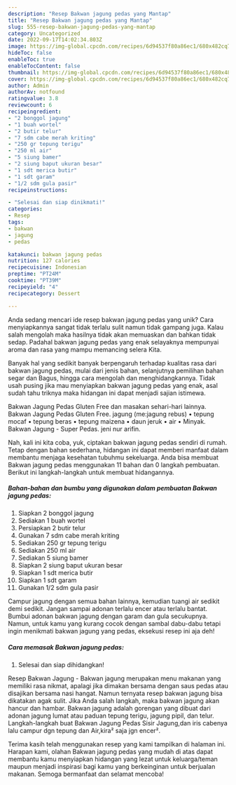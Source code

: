 ```yaml
---
description: "Resep Bakwan jagung pedas yang Mantap"
title: "Resep Bakwan jagung pedas yang Mantap"
slug: 555-resep-bakwan-jagung-pedas-yang-mantap
category: Uncategorized
date: 2022-09-17T14:02:34.803Z
image: https://img-global.cpcdn.com/recipes/6d94537f80a86ec1/680x482cq70/bakwan-jagung-pedas-foto-resep-utama.jpg
hideToc: false
enableToc: true
enableTocContent: false
thumbnail: https://img-global.cpcdn.com/recipes/6d94537f80a86ec1/680x482cq70/bakwan-jagung-pedas-foto-resep-utama.jpg
cover: https://img-global.cpcdn.com/recipes/6d94537f80a86ec1/680x482cq70/bakwan-jagung-pedas-foto-resep-utama.jpg
author: Admin
authorAv: notfound
ratingvalue: 3.8
reviewcount: 6
recipeingredient:
- "2 bonggol jagung"
- "1 buah wortel"
- "2 butir telur"
- "7 sdm cabe merah kriting"
- "250 gr tepung terigu"
- "250 ml air"
- "5 siung bamer"
- "2 siung baput ukuran besar"
- "1 sdt merica butir"
- "1 sdt garam"
- "1/2 sdm gula pasir"
recipeinstructions:

- "Selesai dan siap dinikmati!"
categories:
- Resep
tags:
- bakwan
- jagung
- pedas

katakunci: bakwan jagung pedas 
nutrition: 127 calories
recipecuisine: Indonesian
preptime: "PT24M"
cooktime: "PT39M"
recipeyield: "4"
recipecategory: Dessert

---
```





Anda sedang mencari ide resep bakwan jagung pedas yang unik? Cara menyiapkannya sangat tidak terlalu sulit namun tidak gampang juga. Kalau salah mengolah maka hasilnya tidak akan memuaskan dan bahkan tidak sedap. Padahal bakwan jagung pedas yang enak selayaknya mempunyai aroma dan rasa yang mampu memancing selera Kita.





Banyak hal yang sedikit banyak berpengaruh terhadap kualitas rasa dari bakwan jagung pedas, mulai dari jenis bahan, selanjutnya pemilihan bahan segar dan Bagus, hingga cara mengolah dan menghidangkannya. Tidak usah pusing jika mau menyiapkan bakwan jagung pedas yang enak,      asal sudah tahu triknya maka hidangan ini dapat menjadi sajian istimewa.














Bakwan Jagung Pedas Gluten Free dan masakan sehari-hari lainnya. Bakwan Jagung Pedas Gluten Free. jagung (me:jagung rebus) • tepung mocaf • tepung beras • tepung maizena • daun jeruk • air • Minyak. Bakwan Jagung - Super Pedas. jeni nur arifin.






Nah, kali ini kita coba, yuk, ciptakan bakwan jagung pedas sendiri di rumah. Tetap dengan bahan sederhana, hidangan ini dapat memberi manfaat dalam membantu menjaga kesehatan tubuhmu sekeluarga. Anda bisa membuat Bakwan jagung pedas menggunakan 11 bahan dan 0 langkah pembuatan. Berikut ini langkah-langkah untuk membuat hidangannya.

<!--inarticleads1-->

##### Bahan-bahan dan bumbu yang digunakan dalam pembuatan Bakwan jagung pedas:

1. Siapkan 2 bonggol jagung
1. Sediakan 1 buah wortel
1. Persiapkan 2 butir telur
1. Gunakan 7 sdm cabe merah kriting
1. Sediakan 250 gr tepung terigu
1. Sediakan 250 ml air
1. Sediakan 5 siung bamer
1. Siapkan 2 siung baput ukuran besar
1. Siapkan 1 sdt merica butir
1. Siapkan 1 sdt garam
1. Gunakan 1/2 sdm gula pasir


Campur jagung dengan semua bahan lainnya, kemudian tuangi air sedikit demi sedikit. Jangan sampai adonan terlalu encer atau terlalu bantat. Bumbui adonan bakwan jagung dengan garam dan gula secukupnya. Namun, untuk kamu yang kurang cocok dengan sambal dabu-dabu tetapi ingin menikmati bakwan jagung yang pedas, eksekusi resep ini aja deh! 

<!--inarticleads2-->

##### Cara memasak Bakwan jagung pedas:


1. Selesai dan siap dihidangkan!

Resep Bakwan Jagung - Bakwan jagung merupakan menu makanan yang memiliki rasa nikmat, apalagi jika dimakan bersama dengan saus pedas atau disajikan bersama nasi hangat. Namun ternyata resep bakwan jagung bisa dikatakan agak sulit. Jika Anda salah langkah, maka bakwan jagung akan hancur dan hambar. Bakwan jagung adalah gorengan yang dibuat dari adonan jagung lumat atau paduan tepung terigu, jagung pipil, dan telur. Langkah-langkah buat Bakwan Jagung Pedas Sisir Jagung,dan iris cabenya lalu campur dgn tepung dan Air,kira² saja jgn encer². 

Terima kasih telah menggunakan resep yang kami tampilkan di halaman ini. Harapan kami, olahan Bakwan jagung pedas yang mudah di atas dapat membantu kamu menyiapkan hidangan yang lezat untuk keluarga/teman maupun menjadi inspirasi bagi kamu yang berkeinginan untuk berjualan makanan. Semoga bermanfaat dan selamat mencoba!
